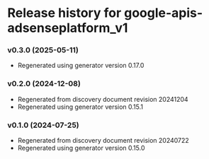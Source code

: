 # Release history for google-apis-adsenseplatform_v1

### v0.3.0 (2025-05-11)

* Regenerated using generator version 0.17.0

### v0.2.0 (2024-12-08)

* Regenerated from discovery document revision 20241204
* Regenerated using generator version 0.15.1

### v0.1.0 (2024-07-25)

* Regenerated from discovery document revision 20240722
* Regenerated using generator version 0.15.0

